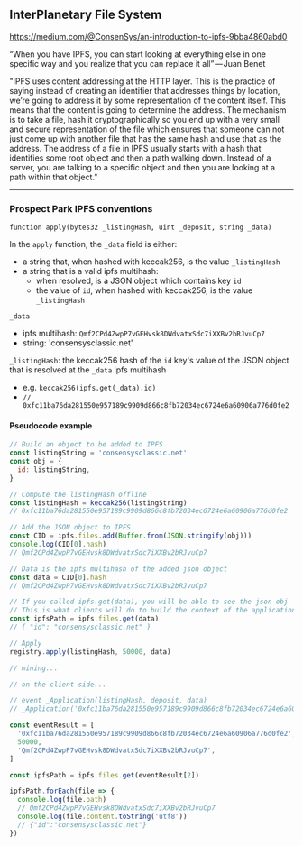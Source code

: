 ## InterPlanetary File System

https://medium.com/@ConsenSys/an-introduction-to-ipfs-9bba4860abd0

“When you have IPFS, you can start looking at everything else in one specific way and you realize that you can replace it all” — Juan Benet

"IPFS uses content addressing at the HTTP layer. This is the practice of saying instead of creating an identifier that addresses things by location, we’re going to address it by some representation of the content itself. This means that the content is going to determine the address. The mechanism is to take a file, hash it cryptographically so you end up with a very small and secure representation of the file which ensures that someone can not just come up with another file that has the same hash and use that as the address. The address of a file in IPFS usually starts with a hash that identifies some root object and then a path walking down. Instead of a server, you are talking to a specific object and then you are looking at a path within that object."

---

### Prospect Park IPFS conventions

`function apply(bytes32 _listingHash, uint _deposit, string _data)`

In the `apply` function, the `_data` field is either:
  - a string that, when hashed with keccak256, is the value `_listingHash`
  - a string that is a valid ipfs multihash:
    * when resolved, is a JSON object which contains key `id`
    * the value of `id`, when hashed with keccak256, is the value `_listingHash`

`_data`
  - ipfs multihash: `Qmf2CPd4ZwpP7vGEHvsk8DWdvatxSdc7iXXBv2bRJvuCp7`
  - string: 'consensysclassic.net'

`_listingHash`: the keccak256 hash of the `id` key's value of the JSON object that is resolved at the `_data` ipfs multihash
  - e.g. `keccak256(ipfs.get(_data).id)`
  - `// 0xfc11ba76da281550e957189c9909d866c8fb72034ec6724e6a60906a776d0fe2`

#### Pseudocode example

```js
// Build an object to be added to IPFS
const listingString = 'consensysclassic.net'
const obj = {
  id: listingString,
}

// Compute the listingHash offline
const listingHash = keccak256(listingString)
// 0xfc11ba76da281550e957189c9909d866c8fb72034ec6724e6a60906a776d0fe2

// Add the JSON object to IPFS
const CID = ipfs.files.add(Buffer.from(JSON.stringify(obj)))
console.log(CID[0].hash)
// Qmf2CPd4ZwpP7vGEHvsk8DWdvatxSdc7iXXBv2bRJvuCp7

// Data is the ipfs multihash of the added json object
const data = CID[0].hash
// Qmf2CPd4ZwpP7vGEHvsk8DWdvatxSdc7iXXBv2bRJvuCp7

// If you called ipfs.get(data), you will be able to see the json obj
// This is what clients will do to build the context of the application (see below)
const ipfsPath = ipfs.files.get(data)
// { "id": "consensysclassic.net" }

// Apply
registry.apply(listingHash, 50000, data)

// mining...

// on the client side...

// event _Application(listingHash, deposit, data)
// _Application('0xfc11ba76da281550e957189c9909d866c8fb72034ec6724e6a60906a776d0fe2', 50000, 'Qmf2CPd4ZwpP7vGEHvsk8DWdvatxSdc7iXXBv2bRJvuCp7')

const eventResult = [
  '0xfc11ba76da281550e957189c9909d866c8fb72034ec6724e6a60906a776d0fe2',
  50000,
  'Qmf2CPd4ZwpP7vGEHvsk8DWdvatxSdc7iXXBv2bRJvuCp7',
]

const ipfsPath = ipfs.files.get(eventResult[2])

ipfsPath.forEach(file => {
  console.log(file.path)
  // Qmf2CPd4ZwpP7vGEHvsk8DWdvatxSdc7iXXBv2bRJvuCp7
  console.log(file.content.toString('utf8'))
  // {"id":"consensysclassic.net"}
})
```